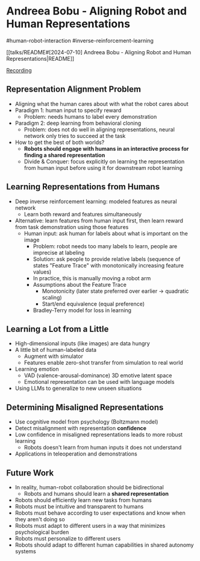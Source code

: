 # Andreea Bobu - Aligning Robot and Human Representations

#human-robot-interaction
#inverse-reinforcement-learning

[[talks/README#[2024-07-10] Andreea Bobu - Aligning Robot and Human Representations|README]]

[Recording](https://www.youtube.com/watch?v=lgt255PXA4I)

## Representation Alignment Problem

- Aligning what the human cares about with what the robot cares about
- Paradigm 1: human input to specify reward
	- Problem: needs humans to label every demonstration
- Paradigm 2: deep learning from behavioral cloning
	- Problem: does not do well in aligning representations, neural network only tries to succeed at the task
- How to get the best of both worlds?
	- **Robots should engage with humans in an interactive process for finding a shared representation**
	- Divide & Conquer: focus explicitly on learning the representation from human input before using it for downstream robot learning

## Learning Representations from Humans

- Deep inverse reinforcement learning: modeled features as neural network
	- Learn both reward and features simultaneously
- Alternative: learn features from human input first, then learn reward from task demonstration using those features
	- Human input: ask human for labels about what is important on the image
		- Problem: robot needs too many labels to learn, people are imprecise at labeling
		- Solution: ask people to provide relative labels (sequence of states "Feature Trace" with monotonically increasing feature values)
		- In practice, this is manually moving a robot arm
		- Assumptions about the Feature Trace
			- Monotonicity (later state preferred over earlier -> quadratic scaling)
			- Start/end equivalence (equal preference)
		- Bradley-Terry model for loss in learning

## Learning a Lot from a Little

- High-dimensional inputs (like images) are data hungry
- A little bit of human-labeled data
	- Augment with simulator
	- Features enable zero-shot transfer from simulation to real world
- Learning emotion
	- VAD (valence-arousal-dominance) 3D emotive latent space
	- Emotional representation can be used with language models
- Using LLMs to generalize to new unseen situations

## Determining Misaligned Representations

- Use cognitive model from psychology (Boltzmann model)
- Detect misalignment with representation **confidence**
- Low confidence in misaligned representations leads to more robust learning
	- Robots doesn't learn from human inputs it does not understand
- Applications in teleoperation and demonstrations

## Future Work

- In reality, human-robot collaboration should be bidirectional
	- Robots and humans should learn a **shared representation**
- Robots should efficiently learn new tasks from humans
- Robots must be intuitive and transparent to humans
- Robots must behave according to user expectations and know when they aren't doing so
- Robots must adapt to different users in a way that minimizes psychological burden
- Robots must personalize to different users
- Robots should adapt to different human capabilities in shared autonomy systems
